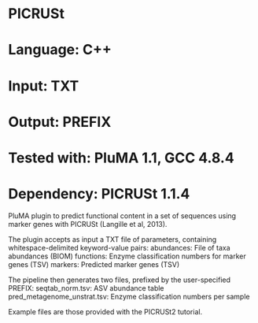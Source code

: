 # PICRUSt
# Language: C++
# Input: TXT
# Output: PREFIX
# Tested with: PluMA 1.1, GCC 4.8.4
# Dependency: PICRUSt 1.1.4

PluMA plugin to predict functional content in a set of sequences using marker genes with PICRUSt (Langille et al, 2013).

The plugin accepts as input a TXT file of parameters, containing whitespace-delimited keyword-value pairs:
abundances: File of taxa abundances (BIOM)
functions: Enzyme classification numbers for marker genes (TSV)
markers: Predicted marker genes (TSV)

The pipeline then generates two files, prefixed by the user-specified PREFIX:
seqtab_norm.tsv: ASV abundance table
pred_metagenome_unstrat.tsv: Enzyme classification numbers per sample

Example files are those provided with the PICRUSt2 tutorial.
